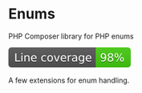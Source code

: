 # Enums

PHP Composer library for PHP enums

![coverage](docs/coverage-badge.svg)

A few extensions for enum handling.
